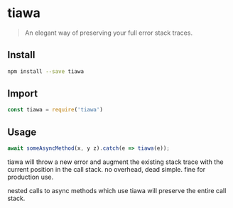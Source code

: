 # tiawa

> An elegant way of preserving your full error stack traces.

## Install

```bash
npm install --save tiawa
```

## Import
```js
const tiawa = require('tiawa')
```

## Usage

```js
await someAsyncMethod(x, y z).catch(e => tiawa(e));
```

tiawa will throw a new error and augment the existing stack trace with the current position in the call stack.  no overhead, dead simple.  fine for production use.

nested calls to async methods which use tiawa will preserve the entire call stack.
